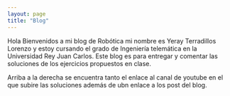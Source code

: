 ```yaml
---
layout: page
title: "Blog"
---
```

Hola Bienvenidos a mi blog de Robótica mi nombre es Yeray Terradillos Lorenzo y estoy cursando el grado de Ingeniería telemática en la 
Universidad Rey Juan Carlos. Este blog es para entregar y comentar las soluciones de los ejercicios propuestos en clase.

Arriba a la derecha se encuentra tanto el enlace al canal de youtube en el que subire las soluciones además de ubn enlace a los post del blog.
